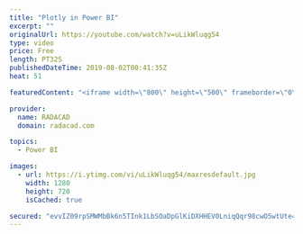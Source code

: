 ```yaml
---
title: "Plotly in Power BI"
excerpt: ""
originalUrl: https://youtube.com/watch?v=uLikWluqg54
type: video
price: Free
length: PT32S
publishedDateTime: 2019-08-02T00:41:35Z
heat: 51

featuredContent: "<iframe width=\"800\" height=\"500\" frameborder=\"0\" src=\"https://www.youtube.com/embed/uLikWluqg54\" allow=\"accelerometer; autoplay; encrypted-media; gyroscope; picture-in-picture\" allowfullscreen></iframe>"

provider:
  name: RADACAD
  domain: radacad.com

topics:
  - Power BI

images:
  - url: https://i.ytimg.com/vi/uLikWluqg54/maxresdefault.jpg
    width: 1280
    height: 720
    isCached: true

secured: "evvIZ09rpSMWMbBk6n5TInk1LbSOaDpGlKiDXHHEV0LniqQqr98cwO5wtUte4hO191F/KN60q8D4BcVE1PH6maxK9xl5gfXVLud/Duwii1BQUq0EWBQuIFy8/R8exDacEyMwI8J6aCXojVpiPitXv8Y4dtWfW/QCdLaEm6nNDjTwUpqx3ZMz9hgy25L8iR0KZgdrSttogubFhHYoKS1yMYCao3QKhkTCA97/AWfxRPFGyCmYk/VbqPpIXCDS/O2QkeAKJy4l4dFEI4Y9dgCaVcQb7gYOffIfBblgxPCz3VhEE+Hj+WcEYsclkeMdtekA8JamOpZl1w0RmHWcrRO7vs9ySW/NbdiphdZjfcKgPzM6e48fI+0qlSCgmPnQtK8i39WUKx+NYk18mmDfL+/L90C9bw8sZfEw880RXnAKtDg=;8Vow0h9vl6fmS6tpfL0i1g=="
---
```


